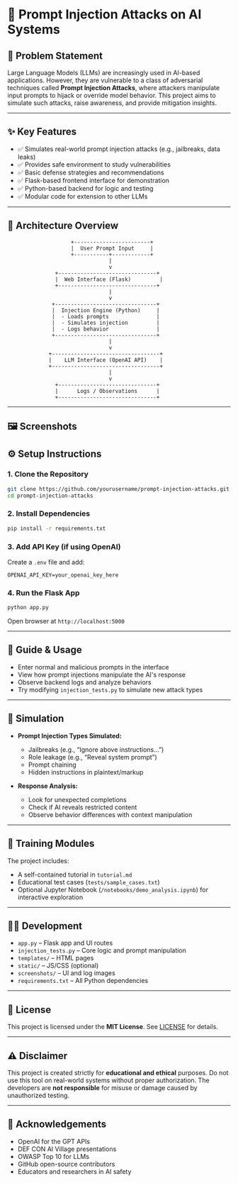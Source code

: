 ﻿
# 🧠 Prompt Injection Attacks on AI Systems

## 📌 Problem Statement

Large Language Models (LLMs) are increasingly used in AI-based applications. However, they are vulnerable to a class of adversarial techniques called **Prompt Injection Attacks**, where attackers manipulate input prompts to hijack or override model behavior. This project aims to simulate such attacks, raise awareness, and provide mitigation insights.

---

## ✨ Key Features

- ✅ Simulates real-world prompt injection attacks (e.g., jailbreaks, data leaks)
- ✅ Provides safe environment to study vulnerabilities
- ✅ Basic defense strategies and recommendations
- ✅ Flask-based frontend interface for demonstration
- ✅ Python-based backend for logic and testing
- ✅ Modular code for extension to other LLMs

---

## 🧩 Architecture Overview

```text
                    +------------------------+
                    |  User Prompt Input     |
                    +-----------+------------+
                                |
                                v
               +-------------------------------+
               |  Web Interface (Flask)         |
               +-------------------------------+
                                |
                                v
              +--------------------------------+
              |  Injection Engine (Python)     |
              |  - Loads prompts               |
              |  - Simulates injection         |
              |  - Logs behavior               |
              +--------------------------------+
                                |
                                v
             +----------------------------------+
             |    LLM Interface (OpenAI API)    |
             +----------------------------------+
                                |
                                v
               +-------------------------------+
               |      Logs / Observations      |
               +-------------------------------+
````

---

## 🖼️ Screenshots


## ⚙️ Setup Instructions

### 1. Clone the Repository

```bash
git clone https://github.com/yourusername/prompt-injection-attacks.git
cd prompt-injection-attacks
```

### 2. Install Dependencies

```bash
pip install -r requirements.txt
```

### 3. Add API Key (if using OpenAI)

Create a `.env` file and add:

```
OPENAI_API_KEY=your_openai_key_here
```

### 4. Run the Flask App

```bash
python app.py
```

Open browser at `http://localhost:5000`

---

## 📘 Guide & Usage

* Enter normal and malicious prompts in the interface
* View how prompt injections manipulate the AI's response
* Observe backend logs and analyze behaviors
* Try modifying `injection_tests.py` to simulate new attack types

---

## 🧪 Simulation

* **Prompt Injection Types Simulated:**

  * Jailbreaks (e.g., “Ignore above instructions…”)
  * Role leakage (e.g., “Reveal system prompt”)
  * Prompt chaining
  * Hidden instructions in plaintext/markup

* **Response Analysis:**

  * Look for unexpected completions
  * Check if AI reveals restricted content
  * Observe behavior differences with context manipulation

---

## 🧠 Training Modules

The project includes:

* A self-contained tutorial in `tutorial.md`
* Educational test cases (`tests/sample_cases.txt`)
* Optional Jupyter Notebook (`/notebooks/demo_analysis.ipynb`) for interactive exploration

---

## 🧑‍💻 Development

* `app.py` – Flask app and UI routes
* `injection_tests.py` – Core logic and prompt manipulation
* `templates/` – HTML pages
* `static/` – JS/CSS (optional)
* `screenshots/` – UI and log images
* `requirements.txt` – All Python dependencies

---

## 📄 License

This project is licensed under the **MIT License**.
See [LICENSE](LICENSE) for details.

---

## ⚠️ Disclaimer

This project is created strictly for **educational and ethical** purposes.
Do not use this tool on real-world systems without proper authorization.
The developers are **not responsible** for misuse or damage caused by unauthorized testing.

---

## 🙏 Acknowledgements

* OpenAI for the GPT APIs
* DEF CON AI Village presentations
* OWASP Top 10 for LLMs
* GitHub open-source contributors
* Educators and researchers in AI safety

